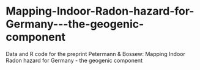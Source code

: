 # Mapping-Indoor-Radon-hazard-for-Germany---the-geogenic-component
Data and R code for the preprint Petermann &amp; Bossew: Mapping Indoor Radon hazard for Germany - the geogenic component
